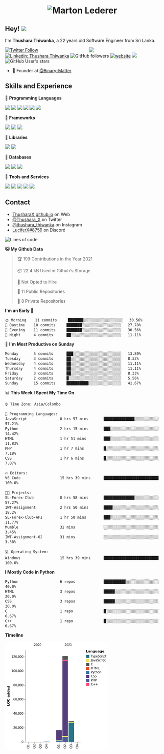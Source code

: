 ﻿<h1 align="center">
  <img src="https://raw.githubusercontent.com/ThusharaX/ThusharaX/master/name.svg" alt="Marton Lederer" />
</h1>

## Hey! <img src="https://media.giphy.com/media/hvRJCLFzcasrR4ia7z/giphy.gif" width="25px">  
I'm <strong>Thushara Thiwanka</strong>, a 22 years old Software Engineer from Sri Lanka.

<img align='right' src="https://media.giphy.com/media/M9gbBd9nbDrOTu1Mqx/giphy.gif" width="230">

[![Twitter Follow](https://img.shields.io/twitter/follow/Thushara_X?label=Follow)](https://twitter.com/intent/follow?screen_name=Thushara_X)
[![Linkedin: Thushara Thiwanka](https://img.shields.io/badge/-Thushara_Thiwanaka-blue?style=flat-square&logo=Linkedin&logoColor=white&link=https://www.linkedin.com/in/thushara-thiwanka/)](https://www.linkedin.com/in/thushara-thiwanka/)
![GitHub followers](https://img.shields.io/github/followers/ThusharaX?label=Follow&style=social)
[![website](https://img.shields.io/badge/Website-46a2f1.svg?&style=flat-square&logo=Google-Chrome&logoColor=white&link=https://anmolsingh.me/)](https://thusharathiwanka.com/)
![](https://camo.githubusercontent.com/f1c00c1d3c0d9b8f4431c8082be05835cd7795233799bcef63c216d59cf4f6a0/68747470733a2f2f6b6f6d617265762e636f6d2f67687076632f3f757365726e616d653d546875736861726158267374796c653d666c617426636f6c6f723d627269676874677265656e)
![GitHub User's stars](https://img.shields.io/github/stars/ThusharaX?affiliations=OWNER%2CCOLLABORATOR%2CORGANIZATION_MEMBER&style=social)

<!-- - 🧭 Founder at [@Nano-Spark](https://github.com/Nano-Spark) -->
- 🧭 Founder at [@Binary-Matter](https://github.com/Binary-Matter)

<!-- - 👥 Core team member at [@Binary-Matter](https://github.com/Binary-Matter) and [@SLIIT-2020-June](https://github.com/SLIIT-2020-June) -->

## Skills and Experience
🔴 <strong>Programming Languages</strong>

![](https://img.shields.io/badge/Python-3776AB?style=for-the-badge&logo=python&logoColor=white)
![](https://img.shields.io/badge/C-00599C?style=for-the-badge&logo=c&logoColor=white)
![](https://img.shields.io/badge/C%2B%2B-00599C?style=for-the-badge&logo=c%2B%2B&logoColor=white)
![](https://img.shields.io/badge/JavaScript-F7DF1E?style=for-the-badge&logo=javascript&logoColor=black)
![](https://img.shields.io/badge/Java-ED8B00?style=for-the-badge&logo=java&logoColor=white)
![](https://img.shields.io/badge/PHP-777BB4?style=for-the-badge&logo=php&logoColor=white)

🔴 <strong>Frameworks</strong>

![](https://img.shields.io/badge/Django-092E20?style=for-the-badge&logo=django&logoColor=white)
![](https://img.shields.io/badge/Flask-000000?style=for-the-badge&logo=flask&logoColor=white)
![](https://img.shields.io/badge/Bootstrap-563D7C?style=for-the-badge&logo=bootstrap&logoColor=white)

🔴 <strong>Libraries</strong>

![](https://img.shields.io/badge/React-20232A?style=for-the-badge&logo=react&logoColor=61DAFB)
![](https://img.shields.io/badge/Redux-593D88?style=for-the-badge&logo=redux&logoColor=white)

🔴 <strong>Databases</strong>

![](https://img.shields.io/badge/PostgreSQL-316192?style=for-the-badge&logo=postgresql&logoColor=white)
![](	https://img.shields.io/badge/SQLite-07405E?style=for-the-badge&logo=sqlite&logoColor=white)
![](	https://img.shields.io/badge/MySQL-00000F?style=for-the-badge&logo=mysql&logoColor=white)

🔴 <strong>Tools and Services</strong>

![](https://img.shields.io/badge/Git-F05032?style=for-the-badge&logo=git&logoColor=white)
![](	https://img.shields.io/badge/Heroku-430098?style=for-the-badge&logo=heroku&logoColor=white)
![](https://img.shields.io/badge/Visual_Studio_Code-0078D4?style=for-the-badge&logo=visual%20studio%20code&logoColor=white)
![](https://img.shields.io/badge/Visual_Studio_2019-5C2D91?style=for-the-badge&logo=visual%20studio&logoColor=white)
![](https://img.shields.io/badge/firebase-ffca28?style=for-the-badge&logo=firebase&logoColor=white)

## Contact
- [ThusharaX.github.io](https://ThusharaX.github.io/) on Web
- [@Thushara_X](https://twitter.com/Thushara_X/) on Twitter
- [@thushara_thiwanka](https://www.instagram.com/thushara_thiwanka/) on Instagram
- [LuciferX#8759](./) on Discord

<!--START_SECTION:waka-->
![Lines of code](https://img.shields.io/badge/From%20Hello%20World%20I%27ve%20Written-116974%20lines%20of%20code-blue)

**🐱 My Github Data** 

> 🏆 199 Contributions in the Year 2021
 > 
> 📦 22.4 kB Used in Github's Storage 
 > 
> 🚫 Not Opted to Hire
 > 
> 📜 11 Public Repositories 
 > 
> 🔑 8 Private Repositories  
 > 
**I'm an Early 🐤** 

```text
🌞 Morning    11 commits     ███████░░░░░░░░░░░░░░░░░░   30.56% 
🌆 Daytime    10 commits     ███████░░░░░░░░░░░░░░░░░░   27.78% 
🌃 Evening    11 commits     ███████░░░░░░░░░░░░░░░░░░   30.56% 
🌙 Night      4 commits      ██░░░░░░░░░░░░░░░░░░░░░░░   11.11%

```
📅 **I'm Most Productive on Sunday** 

```text
Monday       5 commits      ███░░░░░░░░░░░░░░░░░░░░░░   13.89% 
Tuesday      3 commits      ██░░░░░░░░░░░░░░░░░░░░░░░   8.33% 
Wednesday    4 commits      ██░░░░░░░░░░░░░░░░░░░░░░░   11.11% 
Thursday     4 commits      ██░░░░░░░░░░░░░░░░░░░░░░░   11.11% 
Friday       3 commits      ██░░░░░░░░░░░░░░░░░░░░░░░   8.33% 
Saturday     2 commits      █░░░░░░░░░░░░░░░░░░░░░░░░   5.56% 
Sunday       15 commits     ██████████░░░░░░░░░░░░░░░   41.67%

```


📊 **This Week I Spent My Time On** 

```text
⌚︎ Time Zone: Asia/Colombo

💬 Programming Languages: 
JavaScript               8 hrs 57 mins       ██████████████░░░░░░░░░░░   57.21% 
Python                   2 hrs 15 mins       ███░░░░░░░░░░░░░░░░░░░░░░   14.42% 
HTML                     1 hr 51 mins        ███░░░░░░░░░░░░░░░░░░░░░░   11.83% 
PHP                      1 hr 7 mins         █░░░░░░░░░░░░░░░░░░░░░░░░   7.18% 
CSS                      1 hr 6 mins         █░░░░░░░░░░░░░░░░░░░░░░░░   7.07%

🔥 Editors: 
VS Code                  15 hrs 39 mins      █████████████████████████   100.0%

🐱‍💻 Projects: 
SL-Forex-Club            8 hrs 58 mins       ██████████████░░░░░░░░░░░   57.27% 
IWT-Assignment           2 hrs 50 mins       ████░░░░░░░░░░░░░░░░░░░░░   18.2% 
SL-Forex-Club-API        1 hr 50 mins        ███░░░░░░░░░░░░░░░░░░░░░░   11.77% 
Mumble                   32 mins             ░░░░░░░░░░░░░░░░░░░░░░░░░   3.45% 
IWT-Assignment-02        31 mins             ░░░░░░░░░░░░░░░░░░░░░░░░░   3.38%

💻 Operating System: 
Windows                  15 hrs 39 mins      █████████████████████████   100.0%

```

**I Mostly Code in Python** 

```text
Python                   6 repos             ██████████░░░░░░░░░░░░░░░   40.0% 
HTML                     3 repos             █████░░░░░░░░░░░░░░░░░░░░   20.0% 
CSS                      3 repos             █████░░░░░░░░░░░░░░░░░░░░   20.0% 
C                        1 repo              █░░░░░░░░░░░░░░░░░░░░░░░░   6.67% 
C++                      1 repo              █░░░░░░░░░░░░░░░░░░░░░░░░   6.67%

```


**Timeline**

![Chart not found](https://raw.githubusercontent.com/ThusharaX/ThusharaX/master/charts/bar_graph.png) 


<!--END_SECTION:waka-->
